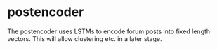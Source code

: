 # postencoder

The postencoder uses LSTMs to encode forum posts into fixed length vectors. This will allow clustering etc. in a later stage.
